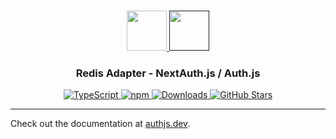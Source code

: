 <p align="center">
  <br/>
  <a href="https://authjs.dev" target="_blank">
    <img height="64px" src="https://authjs.dev/img/logo-sm.png" />
  </a>
  <a href="" target="_blank">
    <img height="64px" src="https://authjs.dev/img/adapters/redis.svg"/>
  </a>
  <h3 align="center"><b>Redis Adapter</b> - NextAuth.js / Auth.js</a></h3>
  <p align="center" style="align: center;">
    <a href="https://npm.im/@auth/redis-adapter">
      <img src="https://img.shields.io/badge/TypeScript-blue?style=flat-square" alt="TypeScript" />
    </a>
    <a href="https://npm.im/@auth/redis-adapter">
      <img alt="npm" src="https://img.shields.io/npm/v/@auth/redis-adapter?color=green&label=@auth/redis-adapter&style=flat-square">
    </a>
    <a href="https://www.npmtrends.com/@auth/redis-adapter">
      <img src="https://img.shields.io/npm/dm/@auth/redis-adapter?label=%20downloads&style=flat-square" alt="Downloads" />
    </a>
    <a href="https://github.com/nextauthjs/next-auth/stargazers">
      <img src="https://img.shields.io/github/stars/nextauthjs/next-auth?style=flat-square" alt="GitHub Stars" />
    </a>
  </p>
</p>

---

Check out the documentation at [authjs.dev](https://authjs.dev/reference/adapter/redis).
